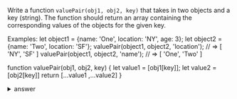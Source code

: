 
Write a function `valuePair(obj1, obj2, key)` that takes in two objects
and a key (string). The function should return an array containing the
corresponding values of the objects for the given key.

Examples:
let object1 = {name: 'One', location: 'NY', age: 3};
let object2 = {name: 'Two', location: 'SF'};
valuePair(object1, object2, 'location'); // => [ 'NY', 'SF' ]
valuePair(object1, object2, 'name'); // => [ 'One', 'Two' ]


function valuePair(obj1, obj2, key) {
  let value1 = [obj1[key]];
  let value2 = [obj2[key]]
  return [...value1 ,...value2]
}
<details>

  <summary>answer</summary>

  ```js

  ```
</details>
